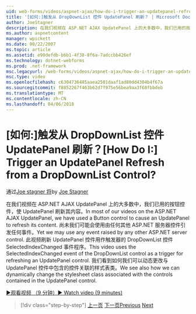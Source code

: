 ```yaml
---
uid: web-forms/videos/aspnet-ajax/how-do-i-trigger-an-updatepanel-refresh-from-a-dropdownlist-control
title: '[如何:]触发从 DropDownList 控件 UpdatePanel 刷新？ | Microsoft Docs'
author: JoeStagner
description: 在我们视频在 ASP.NET AJAX UpdatePanel 上的大多数中，我们已用的按钮控件，使 UpdatePanel 刷新其内容。 我们可能使用的任何事件...
ms.author: aspnetcontent
manager: wpickett
ms.date: 08/22/2007
ms.topic: article
ms.assetid: e90defdb-b6b1-4f38-8f6a-7adccbb426ef
ms.technology: dotnet-webforms
ms.prod: .net-framework
msc.legacyurl: /web-forms/videos/aspnet-ajax/how-do-i-trigger-an-updatepanel-refresh-from-a-dropdownlist-control
msc.type: video
ms.openlocfilehash: c6304736485aaea2501daaf1ad80dd4304b4f67a
ms.sourcegitcommit: f8852267f463b62d7f975e56bea9aa3f68fbbdeb
ms.translationtype: MT
ms.contentlocale: zh-CN
ms.lasthandoff: 04/06/2018
---
```

<a name="how-do-i-trigger-an-updatepanel-refresh-from-a-dropdownlist-control"></a><span data-ttu-id="3a884-105">[如何:]触发从 DropDownList 控件 UpdatePanel 刷新？</span><span class="sxs-lookup"><span data-stu-id="3a884-105">[How Do I:] Trigger an UpdatePanel Refresh from a DropDownList Control?</span></span>
====================
<span data-ttu-id="3a884-106">通过[Joe stagner 将](https://github.com/JoeStagner)</span><span class="sxs-lookup"><span data-stu-id="3a884-106">by [Joe Stagner](https://github.com/JoeStagner)</span></span>

<span data-ttu-id="3a884-107">在我们视频在 ASP.NET AJAX UpdatePanel 上的大多数中，我们已用的按钮控件，使 UpdatePanel 刷新其内容。</span><span class="sxs-lookup"><span data-stu-id="3a884-107">In most of our videos on the ASP.NET AJAX UpdatePanel, we have used a Button control to cause an UpdatePanel to refresh its content.</span></span> <span data-ttu-id="3a884-108">尚未我们可能会使用由任何其他 ASP.NET 服务器控件引发任何事件。</span><span class="sxs-lookup"><span data-stu-id="3a884-108">Yet we may use any event raised by any other ASP.NET server control.</span></span> <span data-ttu-id="3a884-109">此视频刷新 UpdatePanel 控件用作触发器的 DropDownList 控件 SelectedIndexChanged 事件程序。</span><span class="sxs-lookup"><span data-stu-id="3a884-109">This video uses the SelectedIndexChanged event of the DropDownList control as a trigger for refreshing an UpdatePanel control.</span></span> <span data-ttu-id="3a884-110">我们看到如何我们可以动态更改与 UpdatePanel 控件中包含的控件关联的样式表类。</span><span class="sxs-lookup"><span data-stu-id="3a884-110">We see also how we can dynamically change the stylesheet class associated with the controls contained in the UpdatePanel control.</span></span>

[<span data-ttu-id="3a884-111">&#9654;观看视频 （9 分钟）</span><span class="sxs-lookup"><span data-stu-id="3a884-111">&#9654; Watch video (9 minutes)</span></span>](https://channel9.msdn.com/Blogs/ASP-NET-Site-Videos/how-do-i-trigger-an-updatepanel-refresh-from-a-dropdownlist-control)

> [!div class="step-by-step"]
> <span data-ttu-id="3a884-112">[上一页](how-do-i-implement-the-persistent-communications-pattern-using-web-services.md)
> [下一页](how-do-i-create-an-aspnet-ajax-extender-from-scratch.md)</span><span class="sxs-lookup"><span data-stu-id="3a884-112">[Previous](how-do-i-implement-the-persistent-communications-pattern-using-web-services.md)
[Next](how-do-i-create-an-aspnet-ajax-extender-from-scratch.md)</span></span>
